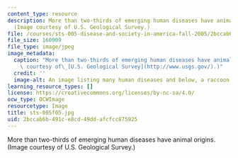 ```yaml
---
content_type: resource
description: More than two-thirds of emerging human diseases have animal origins.
  (Image courtesy of U.S. Geological Survey.)
file: /courses/sts-005-disease-and-society-in-america-fall-2005/2bccab6b491ce8cd49ddafcfcc875925_sts-005f05.jpg
file_size: 160909
file_type: image/jpeg
image_metadata:
  caption: "More than two-thirds of emerging human diseases have animal origins. (Image\
    \ courtesy of\_[U.S. Geological Survey](http://www.usgs.gov/).)"
  credit: ''
  image-alt: An image listing many human diseases and below, a raccoon.
learning_resource_types: []
license: https://creativecommons.org/licenses/by-nc-sa/4.0/
ocw_type: OCWImage
resourcetype: Image
title: sts-005f05.jpg
uid: 2bccab6b-491c-e8cd-49dd-afcfcc875925
---
```

More than two-thirds of emerging human diseases have animal origins. (Image courtesy of U.S. Geological Survey.)